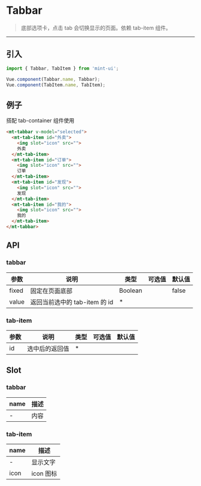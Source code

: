 # Tabbar

> 底部选项卡，点击 tab 会切换显示的页面。依赖 tab-item 组件。

-------------

## 引入

```javascript
import { Tabbar, TabItem } from 'mint-ui';

Vue.component(Tabbar.name, Tabbar);
Vue.component(TabItem.name, TabItem);
```

## 例子

搭配 <router-link :to="{ path:'/' + $route.meta.language + '/tab-container' }">tab-container</router-link> 组件使用

```html
<mt-tabbar v-model="selected">
  <mt-tab-item id="外卖">
    <img slot="icon" src="">
    外卖
  </mt-tab-item>
  <mt-tab-item id="订单">
    <img slot="icon" src="">
    订单
  </mt-tab-item>
  <mt-tab-item id="发现">
    <img slot="icon" src="">
    发现
  </mt-tab-item>
  <mt-tab-item id="我的">
    <img slot="icon" src="">
    我的
  </mt-tab-item>
</mt-tabbar>
```

## API

### tabbar
| 参数 | 说明 | 类型 | 可选值 | 默认值 |
|------|-------|---------|-------|--------|
| fixed | 固定在页面底部 | Boolean | | false |
| value | 返回当前选中的 tab-item 的 id | * | |  |


### tab-item
| 参数 | 说明 | 类型 | 可选值 | 默认值 |
|------|-------|---------|-------|--------|
| id | 选中后的返回值 | * | |  |

## Slot

### tabbar
| name | 描述 |
|------|--------|
| - | 内容 |

### tab-item
| name | 描述 |
|------|--------|
| - | 显示文字|
|icon | icon 图标|



<script>
  export default {
    data: function(){
      return {
        selected:""
      }
    },
    methods:{
    }
  };
</script>
